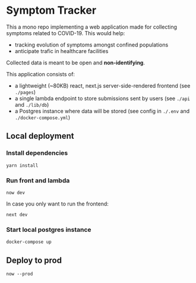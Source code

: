 # Symptom Tracker

This a mono repo implementing a web application made for collecting symptoms related to COVID-19.
This would help:

- tracking evolution of symptoms amongst confined populations
- anticipate trafic in healthcare facilities

Collected data is meant to be open and **non-identifying**.

This application consists of:

- a lightweight (~80KB) react, next.js server-side-rendered frontend (see `./pages`)
- a single lambda endpoint to store submissions sent by users (see `./api` and `./lib/db`)
- a Postgres instance where data will be stored (see config in `./.env` and `./docker-compose.yml`)

## Local deployment

### Install dependencies

```
yarn install
```

### Run front and lambda

```
now dev
```

In case you only want to run the frontend:

```
next dev
```

### Start local postgres instance

```
docker-compose up
```

## Deploy to prod

```
now --prod
```
